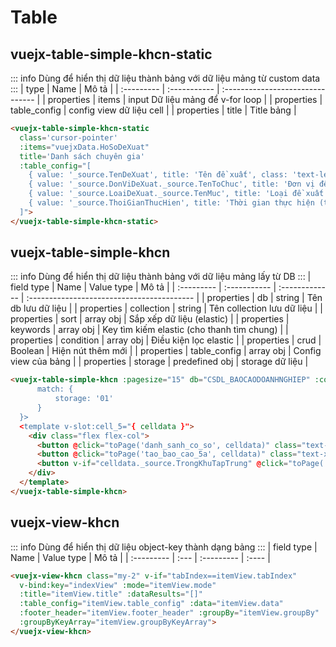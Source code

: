 # Table

## vuejx-table-simple-khcn-static
::: info
Dùng để hiển thị dữ liệu thành bảng với dữ liệu mảng từ custom data
:::
| type       | Name         | Mô tả                            |
| :--------- | :----------- | :------------------------------- |
| properties | items        | input Dữ liệu mảng để v-for loop |
| properties | table_config | config view dữ liệu cell         |
| properties | title        | Title bảng                       |
```html
<vuejx-table-simple-khcn-static
  class='cursor-pointer'
  :items="vuejxData.HoSoDeXuat" 
  title='Danh sách chuyên gia'
  :table_config="[
    { value: '_source.TenDeXuat', title: 'Tên đề xuất', class: 'text-left p-1' },
    { value: '_source.DonViDeXuat._source.TenToChuc', title: 'Đơn vị đề xuất', width: '180', class: 'text-left p-1' },
    { value: '_source.LoaiDeXuat._source.TenMuc', title: 'Loại đề xuất', width: '140', class: 'text-left p-1' },
    { value: '_source.ThoiGianThucHien', title: 'Thời gian thực hiện (tháng)', width: '100', class: 'text-center p-1' },
  ]">
</vuejx-table-simple-khcn-static>
```
## vuejx-table-simple-khcn
::: info
Dùng để hiển thị dữ liệu thành bảng với dữ liệu mảng lấy từ DB
:::
| field type | Name         | Value type     | Mô tả                                      |
| :--------- | :----------- | :------------- | :----------------------------------------- |
| properties | db           | string         | Tên db lưu dữ liệu                         |
| properties | collection   | string         | Tên collection lưu dữ liệu                 |
| properties | sort         | array obj      | Sắp xếp dữ liệu (elastic)                  |
| properties | keywords     | array obj      | Key tìm kiếm elastic (cho thanh tìm chung) |
| properties | condition    | array obj      | Điều kiện lọc elastic                      |
| properties | crud         | Boolean        | Hiện nút thêm mới                          |
| properties | table_config | array obj      | Config view của bảng                       |
| properties | storage      | predefined obj | storage dữ liệu                            |
```html
<vuejx-table-simple-khcn :pagesize="15" db="CSDL_BAOCAODOANHNGHIEP" :collection="collection" :sort="[ { '_score': 'desc' } ]" :keywords="keywordsCfg" :queryFilter="re_calculator" :condition="condition" :crud="true" :filter_options="filter_options" :title="title" :table_config="table_config" :storage="{
      match: {
          storage: '01'
      }
  }>
  <template v-slot:cell_5="{ celldata }">
    <div class="flex flex-col">
      <button @click="toPage('danh_sanh_co_so', celldata)" class="text-xs whitespace-no-wrap font-semibold rounded border border-blue-700 bg-blue-700 text-white px-2 py-1 m-1 leading-none focus:outline-none hover:bg-white hover:text-blue-700">Xem chi tiết</button>
      <button @click="toPage('tao_bao_cao_5a', celldata)" class="text-xs whitespace-no-wrap font-semibold rounded border border-blue-700 bg-blue-700 text-white px-2 py-1 m-1 leading-none focus:outline-none hover:bg-white hover:text-blue-700">Tạo báo cáo</button>
      <button v-if="celldata._source.TrongKhuTapTrung" @click="toPage('bao_cao_doanh_nghiep', celldata)" class="text-xs whitespace-no-wrap font-semibold rounded border border-blue-700 bg-blue-700 text-white px-2 py-1 leading-none focus:outline-none hover:bg-white hover:text-blue-700 m-1">Xem báo cáo đã nộp</button>
    </div>
  </template>
</vuejx-table-simple-khcn>
```

## vuejx-view-khcn
::: info
Dùng để hiển thị dữ liệu object-key thành dạng bảng
:::
| field type | Name | Value type | Mô tả |
| :--------- | :--- | :--------- | :---- |

```html
<vuejx-view-khcn class="my-2" v-if="tabIndex==itemView.tabIndex" 
  v-bind:key="indexView" :mode="itemView.mode"
  :title="itemView.title" :dataResults="[]" 
  :table_config="itemView.table_config" :data="itemView.data"
  :footer_header="itemView.footer_header" :groupBy="itemView.groupBy" 
  :groupByKeyArray="itemView.groupByKeyArray">
</vuejx-view-khcn>
 ```